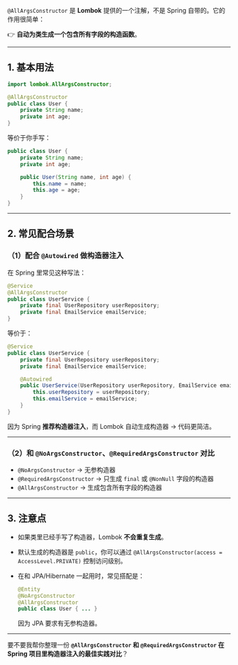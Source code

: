`@AllArgsConstructor` 是 **Lombok** 提供的一个注解，不是 Spring 自带的。它的作用很简单：

👉 **自动为类生成一个包含所有字段的构造函数**。

------

## 1. 基本用法

```java
import lombok.AllArgsConstructor;

@AllArgsConstructor
public class User {
    private String name;
    private int age;
}
```

等价于你手写：

```java
public class User {
    private String name;
    private int age;

    public User(String name, int age) {
        this.name = name;
        this.age = age;
    }
}
```

------

## 2. 常见配合场景

### （1）配合 `@Autowired` 做构造器注入

在 Spring 里常见这种写法：

```java
@Service
@AllArgsConstructor
public class UserService {
    private final UserRepository userRepository;
    private final EmailService emailService;
}
```

等价于：

```java
@Service
public class UserService {
    private final UserRepository userRepository;
    private final EmailService emailService;

    @Autowired
    public UserService(UserRepository userRepository, EmailService emailService) {
        this.userRepository = userRepository;
        this.emailService = emailService;
    }
}
```

因为 Spring **推荐构造器注入**，而 Lombok 自动生成构造器 → 代码更简洁。

------

### （2）和 `@NoArgsConstructor`、`@RequiredArgsConstructor` 对比

- `@NoArgsConstructor` → 无参构造器
- `@RequiredArgsConstructor` → 只生成 `final` 或 `@NonNull` 字段的构造器
- `@AllArgsConstructor` → 生成包含所有字段的构造器

------

## 3. 注意点

- 如果类里已经手写了构造器，Lombok **不会重复生成**。

- 默认生成的构造器是 `public`，你可以通过 `@AllArgsConstructor(access = AccessLevel.PRIVATE)` 控制访问级别。

- 在和 JPA/Hibernate 一起用时，常见搭配是：

  ```java
  @Entity
  @NoArgsConstructor
  @AllArgsConstructor
  public class User { ... }
  ```

  因为 JPA 要求有无参构造器。

------

要不要我帮你整理一份 **`@AllArgsConstructor` 和 `@RequiredArgsConstructor` 在 Spring 项目里构造器注入的最佳实践对比**？